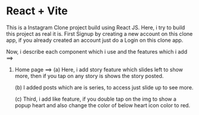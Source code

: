 # React + Vite

This is a Instagram Clone project build using React JS.
Here, i try to build this project as real it is.
First Signup by creating a new account on this clone app, if you already created an account just do a Login on this clone app.

Now, i describe each component which i use and the features which i add ==>
1. Home page ==> 
    (a) Here, i add story feature which slides left to show more, then if you tap on any story is shows the story posted.

    (b) I added posts which are is series, to access just slide up to see more.

    (c) Third, i add like feature, if you double tap on the img to show a popup heart and also change the color of below heart icon color to red.
